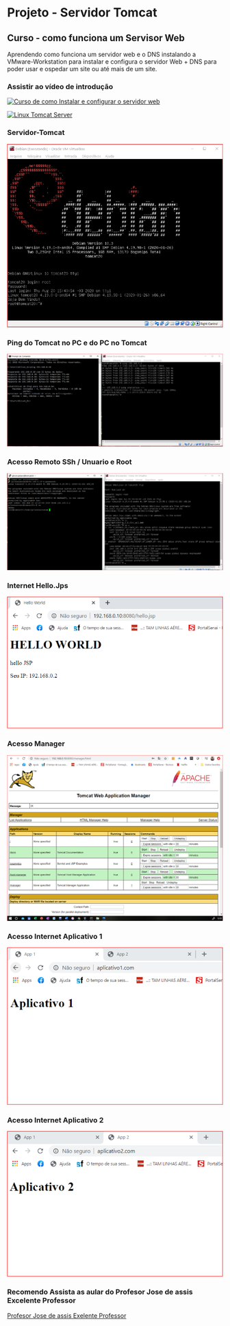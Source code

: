 # Projeto - Servidor Tomcat
## Curso - como funciona um Servisor Web
Aprendendo como funciona um servidor web e o DNS instalando a 
VMware-Workstation para instalar e configura o servidor Web + DNS 
para poder usar e ospedar um site ou até mais de um site.
### Assistir ao vídeo de introdução
[![Curso de como Instalar e configurar o servidor web](http://img.youtube.com/vi/fqR5SymRgLQ/0.jpg)](https://www.youtube.com/watch?v=fqR5SymRgLQ&list=PLbEOwbQR9lqySZ9RXfF5cFSyfA-r3n30q)

[![Linux Tomcat Server](http://img.youtube.com/vi/nuRy0omG06o/0.jpg)](http://www.youtube.com/watch?v=nuRy0omG06o "Servidor Tomcat")

### Servidor-Tomcat
![](https://github.com/gilsoncaetano/Servidor-Web/blob/master/Tomcat/1-Servidor-Tomcat.PNG)
### Ping do Tomcat no PC e do PC no Tomcat
![](https://github.com/gilsoncaetano/Servidor-Web/blob/master/Tomcat/1-Tomcat-Ping-PC%2BPC-ping-Tomcat.PNG)
### Acesso Remoto SSh / Unuario e Root
![](https://github.com/gilsoncaetano/Servidor-Web/blob/master/Tomcat/2-Acesso-Tomcat-Root.PNG)
### Internet Hello.Jps
![](https://github.com/gilsoncaetano/Servidor-Web/blob/master/Tomcat/3-Internet-Hello-Jsp.PNG)
### Acesso Manager
![](https://github.com/gilsoncaetano/Servidor-Web/blob/master/Tomcat/4-Acesso-Manager-GUI.PNG)
### Acesso Internet Aplicativo 1
![](https://github.com/gilsoncaetano/Servidor-Web/blob/master/Tomcat/5-Internet-Aplicativo1.PNG)
### Acesso Internet Aplicativo 2
![](https://github.com/gilsoncaetano/Servidor-Web/blob/master/Tomcat/6-Internet-Aplicativo2.PNG)


### Recomendo Assista as aular do Profesor Jose de assis Excelente Professor
[Profesor Jose de assis Exelente Professor](https://www.youtube.com/channel/UCySbdH4Tt_l5W4gQJrNqm-Q)
